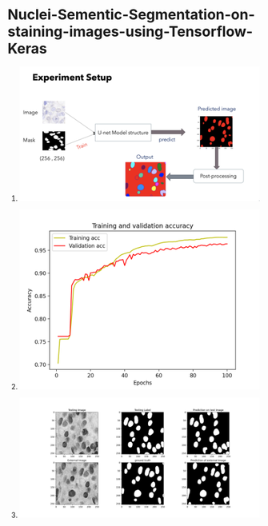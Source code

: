 # Nuclei-Sementic-Segmentation-on-staining-images-using-Tensorflow-Keras

1. ![](setup.png)

2. ![](accuracy_graph.png)

3. ![](prediciton.png)
